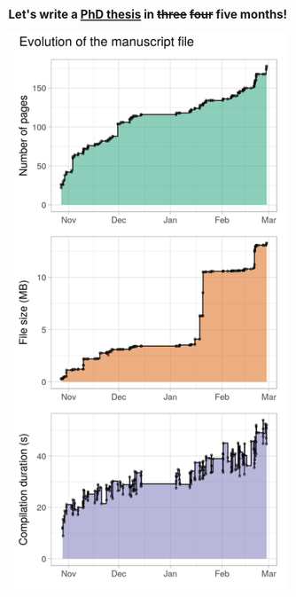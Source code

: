 ## Let's write a [PhD thesis](build/thesis.pdf) in ~~three~~ ~~four~~ five months!

![plot of the thesis evolution](build/evolution_plot.png)
